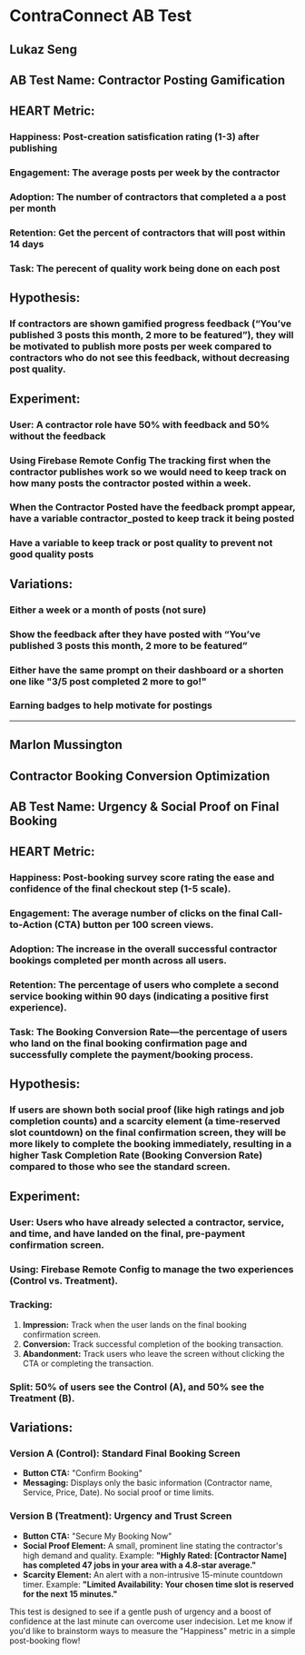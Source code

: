 # ContraConnect AB Test

## Lukaz Seng

## AB Test Name: Contractor Posting Gamification 
## HEART Metric: 
### Happiness: Post-creation satisfication rating (1-3) after publishing
### Engagement: The average posts per week by the contractor
### Adoption: The number of contractors that completed a a post per month
### Retention: Get the percent of contractors that will post within 14 days
### Task: The perecent of quality work being done on each post
## Hypothesis: 
### If contractors are shown gamified progress feedback (“You’ve published 3 posts this month, 2 more to be featured”), they will be motivated to publish more posts per week compared to contractors who do not see this feedback, without decreasing post quality.
## Experiment:
### User: A contractor role have 50% with feedback and 50% without the feedback
### Using Firebase Remote Config The tracking first when the contractor publishes work so we would need to keep track on how many posts the contractor posted within a week.
### When the Contractor Posted have the feedback prompt appear, have a variable contractor_posted to keep track it being posted
### Have a variable to keep track or post quality to prevent not good quality posts
## Variations: 
### Either a week or a month of posts (not sure)
### Show the feedback after they have posted with “You’ve published 3 posts this month, 2 more to be featured”
### Either have the same prompt on their dashboard or a shorten one like "3/5 post completed 2 more to go!"
### Earning badges to help motivate for postings

---

## Marlon Mussington
## Contractor Booking Conversion Optimization


## AB Test Name: Urgency & Social Proof on Final Booking

## HEART Metric:
### Happiness: Post-booking survey score rating the ease and confidence of the final checkout step (1-5 scale).
### Engagement: The average number of clicks on the final Call-to-Action (CTA) button per 100 screen views.
### Adoption: The increase in the overall successful contractor bookings completed per month across all users.
### Retention: The percentage of users who complete a second service booking within 90 days (indicating a positive first experience).
### Task: The **Booking Conversion Rate**—the percentage of users who land on the final booking confirmation page and successfully complete the payment/booking process.


## Hypothesis:
### If users are shown both **social proof** (like high ratings and job completion counts) and a **scarcity** element (a time-reserved slot countdown) on the final confirmation screen, they will be more likely to **complete the booking** immediately, resulting in a higher Task Completion Rate (Booking Conversion Rate) compared to those who see the standard screen.


## Experiment:
### User: Users who have already selected a contractor, service, and time, and have landed on the final, pre-payment confirmation screen.
### Using: **Firebase Remote Config** to manage the two experiences (Control vs. Treatment).
### Tracking:
1.  **Impression:** Track when the user lands on the final booking confirmation screen.
2.  **Conversion:** Track successful completion of the booking transaction.
3.  **Abandonment:** Track users who leave the screen without clicking the CTA or completing the transaction.
### Split: 50% of users see the Control (A), and 50% see the Treatment (B).


## Variations:
### **Version A (Control): Standard Final Booking Screen**
* **Button CTA:** "Confirm Booking"
* **Messaging:** Displays only the basic information (Contractor name, Service, Price, Date). No social proof or time limits.

### **Version B (Treatment): Urgency and Trust Screen**
* **Button CTA:** "Secure My Booking Now"
* **Social Proof Element:** A small, prominent line stating the contractor's high demand and quality. Example: **"Highly Rated: [Contractor Name] has completed 47 jobs in your area with a 4.8-star average."**
* **Scarcity Element:** An alert with a non-intrusive 15-minute countdown timer. Example: **"Limited Availability: Your chosen time slot is reserved for the next 15 minutes."**


This test is designed to see if a gentle push of urgency and a boost of confidence at the last minute can overcome user indecision. Let me know if you'd like to brainstorm ways to measure the "Happiness" metric in a simple post-booking flow!
